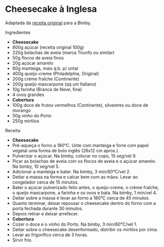 # Cheesecake à Inglesa
Adaptada da [receita original](https://cookidoo.pt/recipes/recipe/pt-PT/r49124) para a Bimby.

Ingredientes
- **Cheesecake**
- 800g açúcar (receita original 100g)
- 220g bolachas de aveia (marca Triunfo ou similar)
- 50g flocos de aveia finos
- 20g açúcar amarelo
- 60g manteiga, mais q.b. p/ untar
- 400g queijo-creme (Philadelphia, Original)
- 200g crème fraîche (Continente)
- 200g queijo mascarpone (qq um Italiano)
- 10g farinha (Branca de Neve, fina)
- 4 ovos grandes
- **Cobertura**
- 100g doce de frutos vermelhos (Continente), silvestres ou doce de morango
- 50g vinho do Porto
- 250g mirtilos

Receita
- **Cheesecake**
- Pré-aqueça o forno a 180°C. Unte com manteiga e forre com papel vegetal uma forma de bolo inglês (26x12 cm aprox.).
- Pulverizar o açúcar. Na bimby, colocar no copo, 15 seg/vel 9. 
- Picar as bolachas de aveia com os flocos de aveia e o açúcar amarelo. Na bimby, 10 seg/vel 5.
- Adicionar a manteiga e bater. Na bimby, 3 min/60°C/vel 2.
- Deitar a massa na forma e calcar bem com as mãos. Levar ao congelador cerca de 15 minutos.
- Bater o açúcar pulverizado feito antes, o queijo-creme, o crème fraîche, o queijo mascarpone, a farinha e os ovos e bata. Na bimby, 1 min/vel 4.
- Deitar sobre a massa e levar ao forno a 180°C cerca de 45 minutos.
- Quanto terminar, deixar repousar o cheesecake dentro do forno com a porta fechada durante 30 minutos.
- Depois retirar e deixar arrefecer.
- **Cobertura**
- Cozer o doce e o vinho do Porto. Na bimby, 3 min/60°C/vel 1.
- Deitar sobre o cheesecake desenformado, distribir os mirtilos por cima.
- Levar ao frigorífico cerca de 3 horas.
- Sirvir frio.


